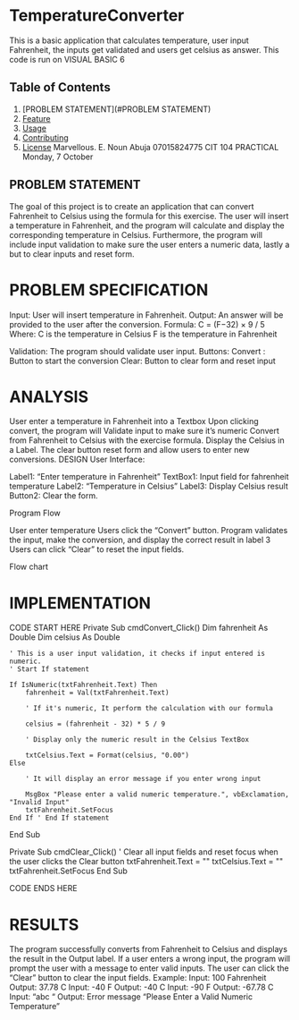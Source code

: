 # TemperatureConverter
 This is a basic application that calculates temperature, user input Fahrenheit, the inputs get validated and users get celsius as answer.
This code is run on VISUAL BASIC 6
## Table of Contents

1. [PROBLEM STATEMENT](#PROBLEM STATEMENT)
2. [Feature](#feature)
3. [Usage](#usage)
4. [Contributing](#contributing)
5. [License](#license)
Marvellous. E.
Noun
Abuja
07015824775
CIT 104 PRACTICAL
Monday, 7 October

## PROBLEM STATEMENT
The goal of this project is to create an application that can convert Fahrenheit to Celsius using the formula for this exercise. The user will insert a temperature in Fahrenheit, and the program will  calculate and display the corresponding temperature in Celsius.
Furthermore, the program will include input validation to make sure the user enters a numeric data, lastly a but to clear inputs and reset form.

# PROBLEM SPECIFICATION
Input: User will insert temperature in Fahrenheit.
Output: An answer will be provided to the user after the conversion.
Formula: C = (F−32) × 9 / 5
Where:
C is the temperature in Celsius
F is the temperature in Fahrenheit

Validation: The program should validate user input.
Buttons:
Convert : Button to start the conversion
Clear: Button to clear form and reset input

# ANALYSIS
User enter a temperature in Fahrenheit into a Textbox
Upon clicking convert, the program will	
Validate input to make sure it’s numeric
Convert from Fahrenheit to Celsius with the exercise formula.
Display the Celsius in a Label.
The clear button reset form and allow users to enter new conversions.
DESIGN
User Interface:

Label1: “Enter temperature in Fahrenheit”
TextBox1: Input field for fahrenheit temperature
Label2: “Temperature in Celsius”
Label3: Display Celsius result
Button2: Clear the form.

Program Flow

User enter temperature
Users click the “Convert” button.
Program validates the input, make the conversion, and display the correct result in label 3
Users can click “Clear” to reset the input fields.

Flow chart



# IMPLEMENTATION

CODE START HERE
Private Sub cmdConvert_Click()
    Dim fahrenheit As Double
    Dim celsius As Double

    ' This is a user input validation, it checks if input entered is numeric.
    ' Start If statement
    
    If IsNumeric(txtFahrenheit.Text) Then
        fahrenheit = Val(txtFahrenheit.Text)

        ' If it's numeric, It perform the calculation with our formula
        
        celsius = (fahrenheit - 32) * 5 / 9

        ' Display only the numeric result in the Celsius TextBox
        
        txtCelsius.Text = Format(celsius, "0.00")
    Else
    
        ' It will display an error message if you enter wrong input
        
        MsgBox "Please enter a valid numeric temperature.", vbExclamation, "Invalid Input"
        txtFahrenheit.SetFocus
    End If ' End If statement
End Sub

Private Sub cmdClear_Click()
    ' Clear all input fields and reset focus when the user clicks the Clear button
    txtFahrenheit.Text = ""
  txtCelsius.Text = ""
    txtFahrenheit.SetFocus
End Sub

CODE ENDS HERE




# RESULTS

The program successfully converts from Fahrenheit to Celsius and displays the result in the Output label.
If a user enters a wrong input, the program will prompt the user with a message to enter valid inputs.
The user can click the “Clear” button to clear the input fields.
Example:
Input: 100 Fahrenheit
Output: 37.78 C
Input: -40 F
Output: -40 C
Input: -90 F
Output: -67.78 C
Input: “abc “
Output: Error message “Please Enter a Valid Numeric Temperature”

